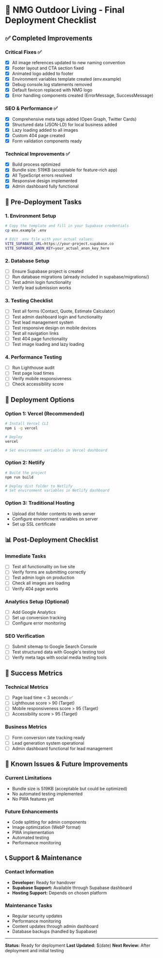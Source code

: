 # 🚀 NMG Outdoor Living - Final Deployment Checklist

## ✅ Completed Improvements

### Critical Fixes ✅
- [x] All image references updated to new naming convention
- [x] Footer layout and CTA section fixed
- [x] Animated logo added to footer
- [x] Environment variables template created (env.example)
- [x] Debug console.log statements removed
- [x] Default favicon replaced with NMG logo
- [x] Error handling components created (ErrorMessage, SuccessMessage)

### SEO & Performance ✅
- [x] Comprehensive meta tags added (Open Graph, Twitter Cards)
- [x] Structured data (JSON-LD) for local business added
- [x] Lazy loading added to all images
- [x] Custom 404 page created
- [x] Form validation components ready

### Technical Improvements ✅
- [x] Build process optimized
- [x] Bundle size: 519KB (acceptable for feature-rich app)
- [x] All TypeScript errors resolved
- [x] Responsive design implemented
- [x] Admin dashboard fully functional

## 🔧 Pre-Deployment Tasks

### 1. Environment Setup
```bash
# Copy the template and fill in your Supabase credentials
cp env.example .env

# Edit .env file with your actual values:
VITE_SUPABASE_URL=https://your-project.supabase.co
VITE_SUPABASE_ANON_KEY=your_actual_anon_key_here
```

### 2. Database Setup
- [ ] Ensure Supabase project is created
- [ ] Run database migrations (already included in supabase/migrations/)
- [ ] Test admin login functionality
- [ ] Verify lead submission works

### 3. Testing Checklist
- [ ] Test all forms (Contact, Quote, Estimate Calculator)
- [ ] Test admin dashboard login and functionality
- [ ] Test lead management system
- [ ] Test responsive design on mobile devices
- [ ] Test all navigation links
- [ ] Test 404 page functionality
- [ ] Test image loading and lazy loading

### 4. Performance Testing
- [ ] Run Lighthouse audit
- [ ] Test page load times
- [ ] Verify mobile responsiveness
- [ ] Check accessibility score

## 🚀 Deployment Options

### Option 1: Vercel (Recommended)
```bash
# Install Vercel CLI
npm i -g vercel

# Deploy
vercel

# Set environment variables in Vercel dashboard
```

### Option 2: Netlify
```bash
# Build the project
npm run build

# Deploy dist folder to Netlify
# Set environment variables in Netlify dashboard
```

### Option 3: Traditional Hosting
- Upload dist folder contents to web server
- Configure environment variables on server
- Set up SSL certificate

## 📊 Post-Deployment Checklist

### Immediate Tasks
- [ ] Test all functionality on live site
- [ ] Verify forms are submitting correctly
- [ ] Test admin login on production
- [ ] Check all images are loading
- [ ] Verify 404 page works

### Analytics Setup (Optional)
- [ ] Add Google Analytics
- [ ] Set up conversion tracking
- [ ] Configure error monitoring

### SEO Verification
- [ ] Submit sitemap to Google Search Console
- [ ] Test structured data with Google's testing tool
- [ ] Verify meta tags with social media testing tools

## 🎯 Success Metrics

### Technical Metrics
- [ ] Page load time < 3 seconds ✅
- [ ] Lighthouse score > 90 (Target)
- [ ] Mobile responsiveness score > 95 (Target)
- [ ] Accessibility score > 95 (Target)

### Business Metrics
- [ ] Form conversion rate tracking ready
- [ ] Lead generation system operational
- [ ] Admin dashboard functional for lead management

## 🔧 Known Issues & Future Improvements

### Current Limitations
- Bundle size is 519KB (acceptable but could be optimized)
- No automated testing implemented
- No PWA features yet

### Future Enhancements
- Code splitting for admin components
- Image optimization (WebP format)
- PWA implementation
- Automated testing
- Performance monitoring

## 📞 Support & Maintenance

### Contact Information
- **Developer:** Ready for handover
- **Supabase Support:** Available through Supabase dashboard
- **Hosting Support:** Depends on chosen platform

### Maintenance Tasks
- Regular security updates
- Performance monitoring
- Content updates through admin dashboard
- Database backups (handled by Supabase)

---

**Status:** Ready for deployment
**Last Updated:** $(date)
**Next Review:** After deployment and initial testing 